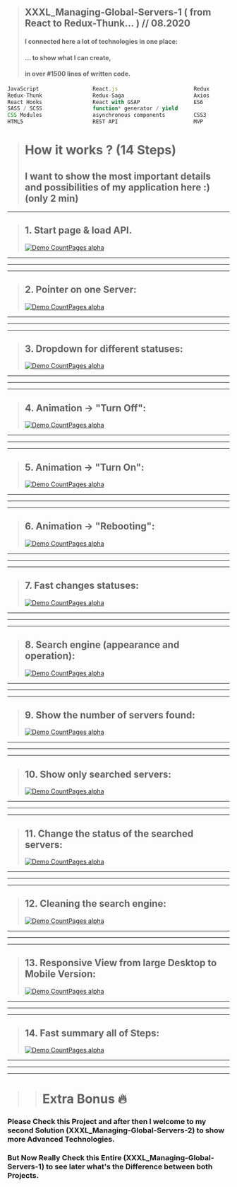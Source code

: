 > ## XXXL_Managing-Global-Servers-1 ( from React to Redux-Thunk... ) // 08.2020
>
> #### I connected here a lot of technologies in one place:
>
> #### ... to show what I can create,
>
> #### in over #1500 lines of written code.

```js
JavaScript                 React.js                        Redux
Redux-Thunk                Redux-Saga                      Axios
React Hooks                React with GSAP                 ES6
SASS / SCSS                function* generator / yield
CSS Modules                asynchronous components         CSS3
HTML5                      REST API                        MVP
```

> # How it works ? (14 Steps)
>
> ## I want to show the most important details and possibilities of my application here :) (only 2 min)

---

> ## 1. Start page & load API.
>
> [![Demo CountPages alpha](https://github.com/LukaszKolodziejski/managing-servers-1/blob/master/videoGIF/1-start-load-api.gif)](https://github.com/LukaszKolodziejski/managing-servers-1)

---

---

---

> ## 2. Pointer on one Server:
>
> [![Demo CountPages alpha](https://github.com/LukaszKolodziejski/managing-servers-1/blob/master/videoGIF/2-show-oneserver.gif)](https://github.com/LukaszKolodziejski/managing-servers-1)

---

---

---

> ## 3. Dropdown for different statuses:
>
> [![Demo CountPages alpha](https://github.com/LukaszKolodziejski/managing-servers-1/blob/master/videoGIF/3-dropdown.gif)](https://github.com/LukaszKolodziejski/managing-servers-1)

---

---

---

> ## 4. Animation -> "Turn Off":
>
> [![Demo CountPages alpha](https://github.com/LukaszKolodziejski/managing-servers-1/blob/master/videoGIF/4-turnoff.gif)](https://github.com/LukaszKolodziejski/managing-servers-1)

---

---

---

> ## 5. Animation -> "Turn On":
>
> [![Demo CountPages alpha](https://github.com/LukaszKolodziejski/managing-servers-1/blob/master/videoGIF/5-turnon.gif)](https://github.com/LukaszKolodziejski/managing-servers-1)

---

---

---

> ## 6. Animation -> "Rebooting":
>
> [![Demo CountPages alpha](https://github.com/LukaszKolodziejski/managing-servers-1/blob/master/videoGIF/6-rebooting.gif)](https://github.com/LukaszKolodziejski/managing-servers-1)

---

---

---

> ## 7. Fast changes statuses:
>
> [![Demo CountPages alpha](https://github.com/LukaszKolodziejski/managing-servers-1/blob/master/videoGIF/7-fast-changes.gif)](https://github.com/LukaszKolodziejski/managing-servers-1)

---

---

---

> ## 8. Search engine (appearance and operation):
>
> [![Demo CountPages alpha](https://github.com/LukaszKolodziejski/managing-servers-1/blob/master/videoGIF/8-search-look.gif)](https://github.com/LukaszKolodziejski/managing-servers-1)

---

---

---

> ## 9. Show the number of servers found:
>
> [![Demo CountPages alpha](https://github.com/LukaszKolodziejski/managing-servers-1/blob/master/videoGIF/9-search-number.gif)](https://github.com/LukaszKolodziejski/managing-servers-1)

---

---

---

> ## 10. Show only searched servers:
>
> [![Demo CountPages alpha](https://github.com/LukaszKolodziejski/managing-servers-1/blob/master/videoGIF/10-search-work.gif)](https://github.com/LukaszKolodziejski/managing-servers-1)

---

---

---

> ## 11. Change the status of the searched servers:
>
> [![Demo CountPages alpha](https://github.com/LukaszKolodziejski/managing-servers-1/blob/master/videoGIF/11-search-status.gif)](https://github.com/LukaszKolodziejski/managing-servers-1)

---

---

---

> ## 12. Cleaning the search engine:
>
> [![Demo CountPages alpha](https://github.com/LukaszKolodziejski/managing-servers-1/blob/master/videoGIF/12-search-clear.gif)](https://github.com/LukaszKolodziejski/managing-servers-1)

---

---

---

> ## 13. Responsive View from large Desktop to Mobile Version:
>
> [![Demo CountPages alpha](https://github.com/LukaszKolodziejski/managing-servers-1/blob/master/videoGIF/13-responsive-view.gif)](https://github.com/LukaszKolodziejski/managing-servers-1)

---

---

---

> ## 14. Fast summary all of Steps:
>
> [![Demo CountPages alpha](https://github.com/LukaszKolodziejski/managing-servers-1/blob/master/videoGIF/14-fast-summary.gif)](https://github.com/LukaszKolodziejski/managing-servers-1)

---

---

---

> > # Extra Bonus :fire:

### Please Check this Project and after then I welcome to my second Solution (XXXL_Managing-Global-Servers-2) to show more Advanced Technologies.

### But Now Really Check this Entire (XXXL_Managing-Global-Servers-1) to see later what's the Difference between both Projects.
